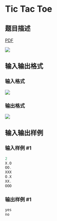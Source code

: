 # Tic Tac Toe

## 题目描述

[problemUrl]: https://uva.onlinejudge.org/index.php?option=com_onlinejudge&Itemid=8&category=15&page=show_problem&problem=1304

[PDF](https://uva.onlinejudge.org/external/103/p10363.pdf)

![](https://cdn.luogu.com.cn/upload/vjudge_pic/UVA10363/b9035c0d01afbfc5545f1804cd24119dc1eb4bbe.png)

## 输入输出格式

### 输入格式

![](https://cdn.luogu.com.cn/upload/vjudge_pic/UVA10363/a5c64177e58265e8163a1f76c078478ed1c1d653.png)

### 输出格式

![](https://cdn.luogu.com.cn/upload/vjudge_pic/UVA10363/059d599873b8c3f3ad1808e8c83a8c03558c0355.png)

## 输入输出样例

### 输入样例 #1

```cpp
2
X.O
OO.
XXX
O.X
XX.
OOO
```


### 输出样例 #1

```cpp
yes
no
```


